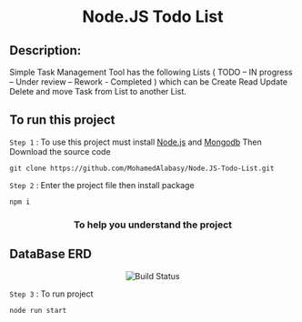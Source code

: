 <h1 align="center">Node.JS Todo List</h1>

## Description:

Simple Task Management Tool has the following Lists ( TODO – IN progress – Under review – Rework - Completed ) 
which can be Create Read Update Delete and move Task from List to another List.

## To run this project

`Step 1` : To use this project must install [Node.js](https://nodejs.org/en/) and [Mongodb](https://www.mongodb.com/try/download/community) Then Download the source code

```
git clone https://github.com/MohamedAlabasy/Node.JS-Todo-List.git
```

`Step 2` : Enter the project file then install package

```
npm i
```
<h3 align="center">To help you understand the project</h3>

## DataBase ERD

<p align="center">
   <img src="https://user-images.githubusercontent.com/93389016/177813352-b11ef373-d21e-483b-924c-917f53a3f0d6.jpg" alt="Build Status">
</p>

`Step 3` : To run project

```
node run start
```
